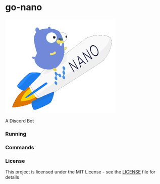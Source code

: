 # go-nano
![](assets/go-nano.png)

A Discord Bot

### Running

### Commands

### License
This project is licensed under the MIT License - see the [LICENSE](LICENSE) file for details
